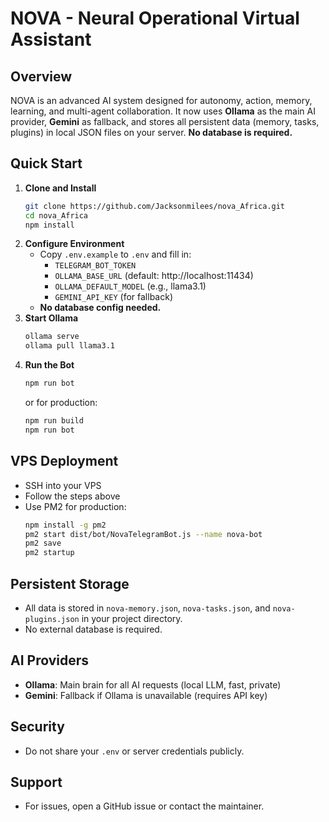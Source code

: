 # NOVA - Neural Operational Virtual Assistant

## Overview
NOVA is an advanced AI system designed for autonomy, action, memory, learning, and multi-agent collaboration. It now uses **Ollama** as the main AI provider, **Gemini** as fallback, and stores all persistent data (memory, tasks, plugins) in local JSON files on your server. **No database is required.**

## Quick Start

1. **Clone and Install**
   ```sh
   git clone https://github.com/Jacksonmilees/nova_Africa.git
   cd nova_Africa
   npm install
   ```
2. **Configure Environment**
   - Copy `.env.example` to `.env` and fill in:
     - `TELEGRAM_BOT_TOKEN`
     - `OLLAMA_BASE_URL` (default: http://localhost:11434)
     - `OLLAMA_DEFAULT_MODEL` (e.g., llama3.1)
     - `GEMINI_API_KEY` (for fallback)
   - **No database config needed.**
3. **Start Ollama**
   ```sh
   ollama serve
   ollama pull llama3.1
   ```
4. **Run the Bot**
   ```sh
   npm run bot
   ```
   or for production:
   ```sh
   npm run build
   npm run bot
   ```

## VPS Deployment
- SSH into your VPS
- Follow the steps above
- Use PM2 for production:
  ```sh
  npm install -g pm2
  pm2 start dist/bot/NovaTelegramBot.js --name nova-bot
  pm2 save
  pm2 startup
  ```

## Persistent Storage
- All data is stored in `nova-memory.json`, `nova-tasks.json`, and `nova-plugins.json` in your project directory.
- No external database is required.

## AI Providers
- **Ollama**: Main brain for all AI requests (local LLM, fast, private)
- **Gemini**: Fallback if Ollama is unavailable (requires API key)

## Security
- Do not share your `.env` or server credentials publicly.

## Support
- For issues, open a GitHub issue or contact the maintainer.